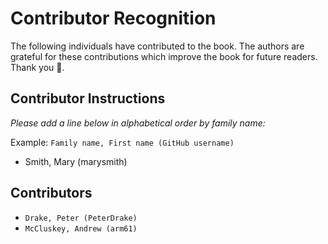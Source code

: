 # Contributor Recognition

The following individuals have contributed to the book. The authors
are grateful for these contributions which improve the book for future
readers. Thank you :bouquet:.

## Contributor Instructions

_Please add a line below in alphabetical order by family name:_

Example: `Family name, First name (GitHub username)`

- Smith, Mary (marysmith)

## Contributors

- `Drake, Peter (PeterDrake)`
- `McCluskey, Andrew (arm61)`
